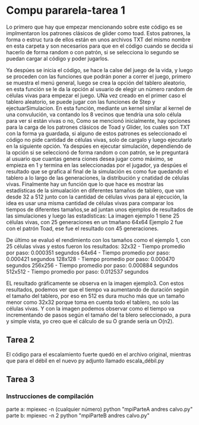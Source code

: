 # Compu pararela-tarea 1

Lo primero que hay que empezar mencionando sobre este código es se implmentaron los patrones clásicos de glider como toad. Estos patrones, la forma o estruc
tura de ellos están en unos archivos TXT del mismo nombre en esta carpeta y son necesarios para que en el código cuando se decida si hacerlo de forma random
o con patrón, si se selecciona lo segundo se puedan cargar al código y poder jugarlos.

Ya despúes se inicia el código, se hace la calse del juego de la vida, y luego se proceden con las funciones que podrán poner a correr el juego,
primero se muestra el menú general, luego se crea la opción del tablero aleatorio, en esta función se le da la opción al usuario de elegir un número
random de células vivas para empezar el juego. UNa vez creado en el primer caso el tablero aleatorio, se puede jugar con las funciones de Step y ejectuarSimulacion.
En esta función, mediante un kernel similar al kernel de una convulución, va contando los 8 vecinos que tendría una solo célula para ver si están vivas o no,
Como se mencionó inicialmente, hay opciones para la carga de los patrones clásicos de Toad y Glider, los cuales son TXT con la forma ya guardada,
si alguno de estos patrones es seleccionado el código no pide cantidad de células vivas, solo de cargalo y luego ejecutarlo en la siguiente opción.
Ya despúes en ejecutar simulación, dependiendo de la opción si se seleccionó de forma random o con patrón, se le preguntará al usuario que cuantas genera
ciones desea jugar como máximo, se empieza en 1 y termina en las seleccionadas por el jugador, ya despúes el resultado que se grafica al final de la
simulación es como fue quedando el tablero a lo largo de las generaciones, la distribución y cnatidad de células vivas.
Finalmente hay un función que lo que hace es mostrar las estadísticas de la simualación en diferentes tamaños de tablero, que van desde 32 a 512 junto con
la cantidad de células vivas para al ejecución, la idea es usar una misma cantidad de células vivas para comparar los tiempos de diferentes tamaños,se ad
juntan unos ejemplos de resultados de las simulaciones y luego las estadísticas:
La imagen ejemplo 1 tiene 25 células vivas, con 25 generaciones en un tmañano 64x64
Ejemplo 2 fue con el patrón Toad, ese fue el resultado con 45 generaciones.

De último se evaluó el rendimiento con los tamaños como el ejemplo 1, con 25 células vivas y estos fueron los resultados:
32x32 - Tiempo promedio por paso: 0.000351 segundos
64x64 - Tiempo promedio por paso: 0.000421 segundos
128x128 - Tiempo promedio por paso: 0.000470 segundos
256x256 - Tiempo promedio por paso: 0.000884 segundos
512x512 - Tiempo promedio por paso: 0.012537 segundos

EL resultado gráficamente se observa en la imagen ejemplo3.
Con estos resultados, podemos ver que el tiempo va aumentando de duración según el tamaño del
tablero, por eso en 512 es dura mucho más que un tamaño menor como 32x32 porque toma en cuenta
todo el tablero, no solo las células vivas.
Y con la imagen podemos observar como el tiempo va incrementando de pasos según el tamaño del ta
blero seleccionado, a pura y simple vista, yo creo que el cálculo de su O grande sería un O(n2).

## Tarea 2
El código para el escalamiento fuerte quedó en el archivo original, mientras que para el débil en el nuevo py adjunto llamado escala_débil.py

## Tarea 3
### Instrucciones de compilación
parte a: mpiexec -n (cualquier número) python "mpiParteA andres calvo.py"
parte b: mpiexec -n 2 python "mpiParteB andres calvo.py"




